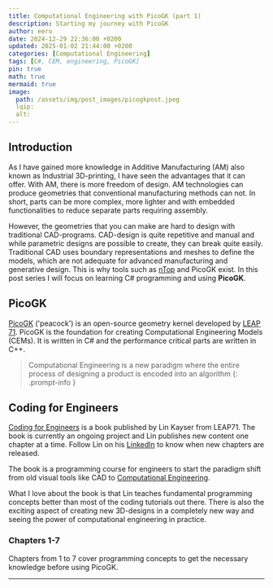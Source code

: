 ```yaml
---
title: Computational Engineering with PicoGK (part 1)
description: Starting my journey with PicoGK
author: eero
date: 2024-12-29 22:36:00 +0200
updated: 2025-01-02 21:44:00 +0200
categories: [Computational Engineering]
tags: [C#, CEM, engineering, PicoGK]
pin: true
math: true
mermaid: true
image:
  path: /assets/img/post_images/picogkpost.jpeg
  lqip: 
  alt: 
---
```


## Introduction
As I have gained more knowledge in Additive Manufacturing (AM) also known as Industrial 3D-printing, I have seen the advantages that it can offer. With AM, there is more freedom of design. AM technologies can produce geometries that conventional manufacturing methods can not. In short, parts can be more complex, more lighter and with embedded functionalities to reduce separate parts requiring assembly.

However, the geometries that you can make are hard to design with traditional CAD-programs. CAD-design is quite repetitive and manual and while parametric designs are possible to create, they can break quite easily. Traditional CAD uses boundary representations and meshes to define the models, which are not adequate for advanced manufacturing and generative design. This is why tools such as [nTop][ntop] and PicoGK exist. In this post series I will focus on learning C# programming and using **PicoGK**.

## PicoGK
[PicoGK][picogk-github] ('peacock') is an open-source geometry kernel developed by [LEAP 71][leap-71]. PicoGK is the foundation for creating Computational Engineering Models (CEMs). It is written in C# and the performance critical parts are written in C++.

>Computational Engineering is a new paradigm where the entire process of designing a product is encoded into an algorithm
{: .prompt-info }

## Coding for Engineers
[Coding for Engineers][coding-for-engineers] is a book published by Lin Kayser from LEAP71. The book is currently an ongoing project and Lin publishes new content one chapter at a time. Follow Lin on his [LinkedIn][linn-kayser-linkedin] to know when new chapters are released.

The book is a programming course for engineers to start the paradigm shift from old visual tools like CAD to [Computational Engineering][computational-engineering].

What I love about the book is that Lin teaches fundamental programming concepts better than most of the coding tutorials out there. There is also the exciting aspect of creating new 3D-designs in a completely new way and seeing the power of computational engineering in practice.


### Chapters 1-7
Chapters from 1 to 7 cover programming concepts to get the necessary knowledge before using PicoGK.




------------
[picogk-github]: https://github.com/leap71/PicoGK/tree/main
[coding-for-engineers]: https://picogk.org/coding-for-engineers/TOC.html
[linn-kayser-linkedin]: https://www.linkedin.com/in/linkayser/recent-activity/all/
[leap-71]: https://leap71.com/
[computational-engineering]: https://leap71.com/computationalengineering/
[ntop]: https://www.ntop.com/
[picogk]: https://picogk.org/
